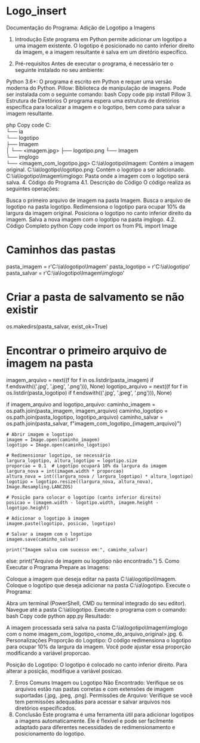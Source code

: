 # Logo_insert
Documentação do Programa: Adição de Logotipo a Imagens
1. Introdução
Este programa em Python permite adicionar um logotipo a uma imagem existente. O logotipo é posicionado no canto inferior direito da imagem, e a imagem resultante é salva em um diretório específico.

2. Pré-requisitos
Antes de executar o programa, é necessário ter o seguinte instalado no seu ambiente:

Python 3.6+: O programa é escrito em Python e requer uma versão moderna do Python.
Pillow: Biblioteca de manipulação de imagens. Pode ser instalada com o seguinte comando:
bash
Copy code
pip install Pillow
3. Estrutura de Diretórios
O programa espera uma estrutura de diretórios específica para localizar a imagem e o logotipo, bem como para salvar a imagem resultante.

php
Copy code
C:\
└── ia\
    └── logotipo\
        ├── Imagem\
        │   └── <imagem.jpg>
        ├── logotipo.png
        └── Imagem\
            └── imglogo\
                └── <imagem_com_logotipo.jpg>
C:\ia\logotipo\Imagem\: Contém a imagem original.
C:\ia\logotipo\logotipo.png: Contém o logotipo a ser adicionado.
C:\ia\logotipo\Imagem\imglogo\: Pasta onde a imagem com o logotipo será salva.
4. Código do Programa
4.1. Descrição do Código
O código realiza as seguintes operações:

Busca o primeiro arquivo de imagem na pasta Imagem.
Busca o arquivo de logotipo na pasta logotipo.
Redimensiona o logotipo para ocupar 10% da largura da imagem original.
Posiciona o logotipo no canto inferior direito da imagem.
Salva a nova imagem com o logotipo na pasta imglogo.
4.2. Código Completo
python
Copy code
import os
from PIL import Image

# Caminhos das pastas
pasta_imagem = r'C:\ia\logotipo\Imagem'
pasta_logotipo = r'C:\ia\logotipo'
pasta_salvar = r'C:\ia\logotipo\Imagem\imglogo'

# Criar a pasta de salvamento se não existir
os.makedirs(pasta_salvar, exist_ok=True)

# Encontrar o primeiro arquivo de imagem na pasta
imagem_arquivo = next((f for f in os.listdir(pasta_imagem) if f.endswith(('.jpg', '.jpeg', '.png'))), None)
logotipo_arquivo = next((f for f in os.listdir(pasta_logotipo) if f.endswith(('.jpg', '.jpeg', '.png'))), None)

if imagem_arquivo and logotipo_arquivo:
    caminho_imagem = os.path.join(pasta_imagem, imagem_arquivo)
    caminho_logotipo = os.path.join(pasta_logotipo, logotipo_arquivo)
    caminho_salvar = os.path.join(pasta_salvar, f"imagem_com_logotipo_{imagem_arquivo}")

    # Abrir imagem e logotipo
    imagem = Image.open(caminho_imagem)
    logotipo = Image.open(caminho_logotipo)

    # Redimensionar logotipo, se necessário
    largura_logotipo, altura_logotipo = logotipo.size
    proporcao = 0.1  # Logotipo ocupará 10% da largura da imagem
    largura_nova = int(imagem.width * proporcao)
    altura_nova = int((largura_nova / largura_logotipo) * altura_logotipo)
    logotipo = logotipo.resize((largura_nova, altura_nova), Image.Resampling.LANCZOS)

    # Posição para colocar o logotipo (canto inferior direito)
    posicao = (imagem.width - logotipo.width, imagem.height - logotipo.height)

    # Adicionar o logotipo à imagem
    imagem.paste(logotipo, posicao, logotipo)

    # Salvar a imagem com o logotipo
    imagem.save(caminho_salvar)

    print("Imagem salva com sucesso em:", caminho_salvar)
else:
    print("Arquivo de imagem ou logotipo não encontrado.")
5. Como Executar o Programa
Prepare as Imagens:

Coloque a imagem que deseja editar na pasta C:\ia\logotipo\Imagem.
Coloque o logotipo que deseja adicionar na pasta C:\ia\logotipo.
Execute o Programa:

Abra um terminal (PowerShell, CMD ou terminal integrado do seu editor).
Navegue até a pasta C:\ia\logotipo.
Execute o programa com o comando:
bash
Copy code
python app.py
Resultado:

A imagem processada será salva na pasta C:\ia\logotipo\Imagem\imglogo com o nome imagem_com_logotipo_<nome_do_arquivo_original>.jpg.
6. Personalizações
Proporção do Logotipo: O código redimensiona o logotipo para ocupar 10% da largura da imagem. Você pode ajustar essa proporção modificando a variável proporcao.

Posição do Logotipo: O logotipo é colocado no canto inferior direito. Para alterar a posição, modifique a variável posicao.

7. Erros Comuns
Imagem ou Logotipo Não Encontrado: Verifique se os arquivos estão nas pastas corretas e com extensões de imagem suportadas (.jpg, .jpeg, .png).
Permissões de Arquivo: Verifique se você tem permissões adequadas para acessar e salvar arquivos nos diretórios especificados.
8. Conclusão
Este programa é uma ferramenta útil para adicionar logotipos a imagens automaticamente. Ele é flexível e pode ser facilmente adaptado para diferentes necessidades de redimensionamento e posicionamento do logotipo.

